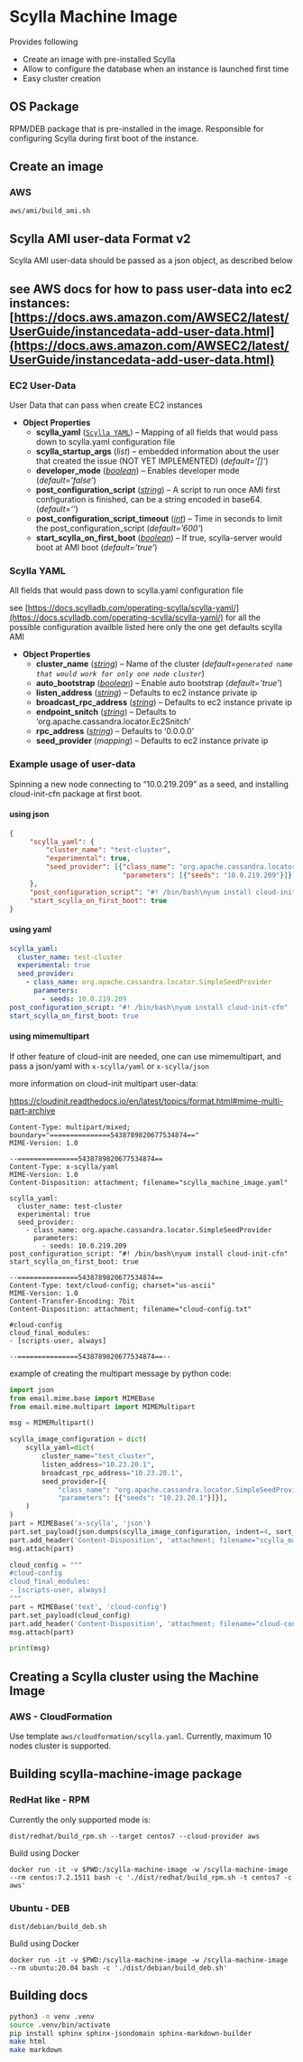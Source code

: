 # Scylla Machine Image
Provides following
- Create an image with pre-installed Scylla
- Allow to configure the database when an instance is launched first time
- Easy cluster creation

## OS Package
RPM/DEB package that is pre-installed in the image.
Responsible for configuring Scylla during first boot of the instance.

## Create an image
### AWS
```shell script
aws/ami/build_ami.sh
```

## Scylla AMI user-data Format v2

Scylla AMI user-data should be passed as a json object, as described below

see AWS docs for how to pass user-data into ec2 instances:
[https://docs.aws.amazon.com/AWSEC2/latest/UserGuide/instancedata-add-user-data.html](https://docs.aws.amazon.com/AWSEC2/latest/UserGuide/instancedata-add-user-data.html)
---
### EC2 User-Data
User Data that can pass when create EC2 instances

* **Object Properties**
    * **scylla_yaml** ([`Scylla YAML`](#scylla_yaml)) – Mapping of all fields that would pass down to scylla.yaml configuration file
    * **scylla_startup_args** (*list*) – embedded information about the user that created the issue (NOT YET IMPLEMENTED) (*default=’[]’*)
    * **developer_mode** ([*boolean*](https://docs.python.org/library/stdtypes.html#boolean-values)) – Enables developer mode (*default=’false’*)
    * **post_configuration_script** ([*string*](https://docs.python.org/library/stdtypes.html#str)) – A script to run once AMI first configuration is finished, can be a string encoded in base64. (*default=’’*)
    * **post_configuration_script_timeout** ([*int*](https://docs.python.org/library/stdtypes.html#int)) – Time in seconds to limit the post_configuration_script (*default=’600’*)
    * **start_scylla_on_first_boot** ([*boolean*](https://docs.python.org/library/stdtypes.html#boolean-values)) – If true, scylla-server would boot at AMI boot (*default=’true’*)

### <a href="scylla_yaml"></a>Scylla YAML
All fields that would pass down to scylla.yaml configuration file

see [https://docs.scylladb.com/operating-scylla/scylla-yaml/](https://docs.scylladb.com/operating-scylla/scylla-yaml/) for all the possible configuration availble
listed here only the one get defaults scylla AMI

* **Object Properties**    
    * **cluster_name** ([*string*](https://docs.python.org/library/stdtypes.html#str)) – Name of the cluster (*default=`generated name that would work for only one node cluster`*)
    * **auto_bootstrap** ([*boolean*](https://docs.python.org/library/stdtypes.html#boolean-values)) – Enable auto bootstrap (*default=’true’*)
    * **listen_address** ([*string*](https://docs.python.org/library/stdtypes.html#str)) – Defaults to ec2 instance private ip
    * **broadcast_rpc_address** ([*string*](https://docs.python.org/library/stdtypes.html#str)) – Defaults to ec2 instance private ip
    * **endpoint_snitch** ([*string*](https://docs.python.org/library/stdtypes.html#str)) – Defaults to ‘org.apache.cassandra.locator.Ec2Snitch’
    * **rpc_address** ([*string*](https://docs.python.org/library/stdtypes.html#str)) – Defaults to ‘0.0.0.0’
    * **seed_provider** (*mapping*) – Defaults to ec2 instance private ip

### Example usage of user-data

Spinning a new node connecting to “10.0.219.209” as a seed, and installing cloud-init-cfn package at first boot.

#### using json
```json
{
     "scylla_yaml": {
         "cluster_name": "test-cluster",
         "experimental": true,
         "seed_provider": [{"class_name": "org.apache.cassandra.locator.SimpleSeedProvider",
                            "parameters": [{"seeds": "10.0.219.209"}]}],
     },
     "post_configuration_script": "#! /bin/bash\nyum install cloud-init-cfn",
     "start_scylla_on_first_boot": true
}
```

#### using yaml
```yaml
scylla_yaml:
  cluster_name: test-cluster
  experimental: true
  seed_provider:
    - class_name: org.apache.cassandra.locator.SimpleSeedProvider
      parameters:
        - seeds: 10.0.219.209
post_configuration_script: "#! /bin/bash\nyum install cloud-init-cfn"
start_scylla_on_first_boot: true
```

#### using mimemultipart

If other feature of cloud-init are needed, one can use mimemultipart, and pass
a json/yaml with `x-scylla/yaml` or `x-scylla/json`

more information on cloud-init multipart user-data:

https://cloudinit.readthedocs.io/en/latest/topics/format.html#mime-multi-part-archive

```mime
Content-Type: multipart/mixed; boundary="===============5438789820677534874=="
MIME-Version: 1.0

--===============5438789820677534874==
Content-Type: x-scylla/yaml
MIME-Version: 1.0
Content-Disposition: attachment; filename="scylla_machine_image.yaml"

scylla_yaml:
  cluster_name: test-cluster
  experimental: true
  seed_provider:
    - class_name: org.apache.cassandra.locator.SimpleSeedProvider
      parameters:
        - seeds: 10.0.219.209
post_configuration_script: "#! /bin/bash\nyum install cloud-init-cfn"
start_scylla_on_first_boot: true

--===============5438789820677534874==
Content-Type: text/cloud-config; charset="us-ascii"
MIME-Version: 1.0
Content-Transfer-Encoding: 7bit
Content-Disposition: attachment; filename="cloud-config.txt"

#cloud-config
cloud_final_modules:
- [scripts-user, always]

--===============5438789820677534874==--
```

example of creating the multipart message by python code:

```python
import json
from email.mime.base import MIMEBase
from email.mime.multipart import MIMEMultipart

msg = MIMEMultipart()

scylla_image_configuration = dict(
    scylla_yaml=dict(
        cluster_name="test_cluster",
        listen_address="10.23.20.1",
        broadcast_rpc_address="10.23.20.1",
        seed_provider=[{
            "class_name": "org.apache.cassandra.locator.SimpleSeedProvider",
            "parameters": [{"seeds": "10.23.20.1"}]}],
    )
)
part = MIMEBase('x-scylla', 'json')
part.set_payload(json.dumps(scylla_image_configuration, indent=4, sort_keys=True))
part.add_header('Content-Disposition', 'attachment; filename="scylla_machine_image.json"')
msg.attach(part)

cloud_config = """
#cloud-config
cloud_final_modules:
- [scripts-user, always]
"""
part = MIMEBase('text', 'cloud-config')
part.set_payload(cloud_config)
part.add_header('Content-Disposition', 'attachment; filename="cloud-config.txt"')
msg.attach(part)

print(msg)
```

## Creating a Scylla cluster using the Machine Image
### AWS - CloudFormation
Use template `aws/cloudformation/scylla.yaml`.
Currently, maximum 10 nodes cluster is supported.

## Building scylla-machine-image package

### RedHat like - RPM

Currently the only supported mode is:

```
dist/redhat/build_rpm.sh --target centos7 --cloud-provider aws
```

Build using Docker

```
docker run -it -v $PWD:/scylla-machine-image -w /scylla-machine-image  --rm centos:7.2.1511 bash -c './dist/redhat/build_rpm.sh -t centos7 -c aws'
```

### Ubuntu - DEB

```
dist/debian/build_deb.sh
```

Build using Docker

```
docker run -it -v $PWD:/scylla-machine-image -w /scylla-machine-image  --rm ubuntu:20.04 bash -c './dist/debian/build_deb.sh'
```

## Building docs

```bash
python3 -m venv .venv
source .venv/bin/activate
pip install sphinx sphinx-jsondomain sphinx-markdown-builder
make html
make markdown
```

